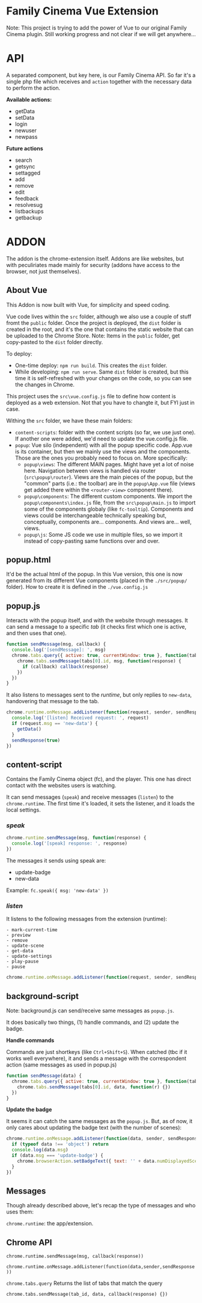 # Family Cinema Vue Extension

Note: This project is trying to add the power of Vue to our original Family Cinema plugin. Still working progress and not clear if we will get anywhere...

# API

A separated component, but key here, is our Family Cinema API. So far it's a single php file which receives and `action` together with the necessary data to perform the action.

**Available actions:**

- getData
- setData
- login
- newuser
- newpass

**Future actions**

- search
- getsync
- settagged
- add
- remove
- edit
- feedback
- resolvesug
- listbackups
- getbackup

# ADDON

The addon is the chrome-extension itself. Addons are like websites, but with peculiriates made mainly for security (addons have access to the browser, not just themselves).

## **About Vue**

This Addon is now built with Vue, for simplicity and speed coding.

Vue code lives within the `src` folder, although we also use a couple of stuff fromt the `public` folder. Once the project is deployed, the `dist` folder is created in the root, and it's the one that contains the static website that can be uploaded to the Chrome Store. Note: Items in the `public` folder, get copy-pasted to the `dist` folder directly.

To deploy:

- One-time deploy: `npm run build`. This creates the `dist` folder.
- While developing: `npm run serve`. Same `dist` folder is created, but this time it is self-refreshed with your changes on the code, so you can see the changes in Chrome.

This project uses the `src\vue.config.js` file to define how content is deployed as a web extension. Not that you have to changte it, but FYI just in case.

Withing the `src` folder, we have these main folders:

- `content-scripts`: folder with the content scripts (so far, we use just one). If another one were added, we'd need to update the vue.config.js file.
- `popup`: Vue silo (independent) with all the popup specific code. App.vue is its container, but then we mainly use the views and the components. Those are the ones you probably need to focus on. More specifically:
  - `popup\views`: The different MAIN pages. Might have yet a lot of noise here. Navigation between views is handled via router (`src\popup\router`). Views are the main pieces of the popup, but the "common" parts (i.e.: the toolbar) are in the `popup\App.vue` file (views get added there within the `<router-view>` component there).
  - `popup\components`: The different custom components. We import the `popup\components\index.js` file, from the `src\popup\main.js` to import some of the components globaly (like `fc-tooltip`). Components and views could be interchangeable technically speaking but, conceptually, components are... components. And views are... well, views.
  - `popup\js`: Some JS code we use in multiple files, so we import it instead of copy-pasting same functions over and over.

## **popup.html**

It'd be the actual html of the popup. In this Vue version, this one is now generated from its different Vue components (placed in the `./src/popup/` folder). How to create it is defined in the `./vue.config.js`

## **popup.js**

Interacts with the popup itself, and with the website through messages. It can send a message to a specific _tab_ (it checks first which one is active, and then uses that one).

```js
function sendMessage(msg, callback) {
  console.log('[sendMessage]: ', msg)
  chrome.tabs.query({ active: true, currentWindow: true }, function(tabs) {
    chrome.tabs.sendMessage(tabs[0].id, msg, function(response) {
      if (callback) callback(response)
    })
  })
}
```

It also listens to messages sent to the _runtime_, but only replies to `new-data`, handovering that message to the tab.

```js
chrome.runtime.onMessage.addListener(function(request, sender, sendResponse) {
  console.log('[listen] Received request: ', request)
  if (request.msg == 'new-data') {
    getData()
  }
  sendResponse(true)
})
```

## **content-script**

Contains the Family Cinema object (fc), and the player. This one has direct contact with the websites users is watching.

It can send messages (`speak`) and receive messages (`listen`) to the `chrome.runtime`. The first time it's loaded, it sets the listener, and it loads the local settings.

### _**speak**_

```js
chrome.runtime.sendMessage(msg, function(response) {
  console.log('[speak] response: ', response)
})
```

The messages it sends using speak are:

- update-badge
- new-data

Example: `fc.speak({ msg: 'new-data' })`

### _**listen**_

It listens to the following messages from the extension (runtime):

```
- mark-current-time
- preview
- remove
- update-scene
- get-data
- update-settings
- play-pause
- pause
```

```js
chrome.runtime.onMessage.addListener(function(request, sender, sendResponse) {}
```

## **background-script**

Note: background.js can send/receive same messages as `popup.js`.

It does basically two things, (1) handle commands, and (2) update the badge.

**Handle commands**

Commands are just shortkeys (like `Ctrl+Shift+S`). When catched (tbc if it works well everywhere), it and sends a message with the correspondent action (same messages as used in popup.js)

```js
function sendMessage(data) {
  chrome.tabs.query({ active: true, currentWindow: true }, function(tabs) {
    chrome.tabs.sendMessage(tabs[0].id, data, function(r) {})
  })
}
```

**Update the badge**

It seems it can catch the same messages as the `popup.js`. But, as of now, it only cares about updating the badge text (with the number of scenes):

```js
chrome.runtime.onMessage.addListener(function(data, sender, sendResponse) {
  if (typeof data !== 'object') return
  console.log(data.msg)
  if (data.msg === 'update-badge') {
    chrome.browserAction.setBadgeText({ text: '' + data.numDisplayedScenes, tabId: sender.tab.id })
  }
})
```

## Messages

Though already described above, let's recap the type of messages and who uses them:

`chrome.runtime`: the app/extension.

## Chrome API

`chrome.runtime.sendMessage(msg, callback(response))`

`chrome.runtime.onMessage.addListener(function(data,sender,sendResponse))`

`chrome.tabs.query` Returns the list of tabs that match the query

`chrome.tabs.sendMessage(tab_id, data, callback(response) {})`
